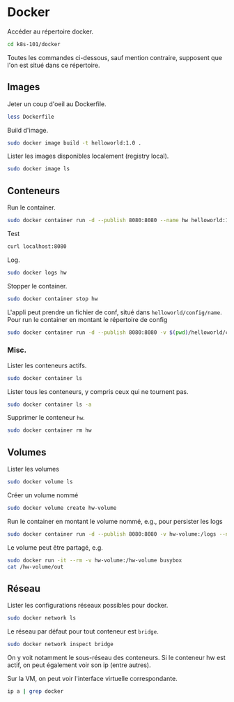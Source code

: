 # Docker

Accéder au répertoire docker.
```bash
cd k8s-101/docker
```
Toutes les commandes ci-dessous, sauf mention contraire, supposent que l'on est situé dans ce répertoire.

## Images

Jeter un coup d'oeil au Dockerfile.
```bash
less Dockerfile
```

Build d'image.
```bash
sudo docker image build -t helloworld:1.0 .
```

Lister les images disponibles localement (registry local).
```bash
sudo docker image ls
```

## Conteneurs

Run le container.
```bash
sudo docker container run -d --publish 8080:8080 --name hw helloworld:1.0
```

Test
```bash
curl localhost:8080
```

Log.
```bash
sudo docker logs hw
```

Stopper le container.
```bash
sudo docker container stop hw
```

L'appli peut prendre un fichier de conf, situé dans ``helloworld/config/name``.
Pour run le container en montant le répertoire de config
```bash
sudo docker container run -d --publish 8080:8080 -v $(pwd)/helloworld/config:/app/config --name hw2 helloworld:1.0
```

### Misc.

Lister les conteneurs actifs.
```bash
sudo docker container ls
```

Lister tous les conteneurs, y compris ceux qui ne tournent pas.
```bash
sudo docker container ls -a
```

Supprimer le conteneur ``hw``.
```bash
sudo docker container rm hw
```

## Volumes

Lister les volumes
```bash
sudo docker volume ls
```

Créer un volume nommé
```bash
sudo docker volume create hw-volume
```

Run le container en montant le volume nommé, e.g., pour persister les logs
```bash
sudo docker container run -d --publish 8080:8080 -v hw-volume:/logs --name hw3 helloworld:1.0
```

Le volume peut être partagé, e.g.
```bash
sudo docker run -it --rm -v hw-volume:/hw-volume busybox
cat /hw-volume/out
```

## Réseau

Lister les configurations réseaux possibles pour docker.
```bash
sudo docker network ls
```

Le réseau par défaut pour tout conteneur est ``bridge``.
```bash
sudo docker network inspect bridge
```

On y voit notamment le sous-réseau des conteneurs. 
Si le conteneur hw est actif, on peut également voir son ip (entre autres).

Sur la VM, on peut voir l'interface virtuelle correspondante.
```bash
ip a | grep docker
```

